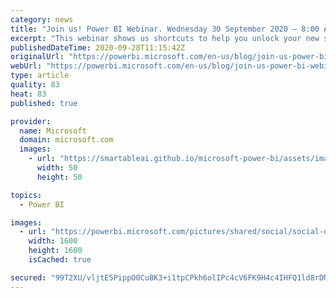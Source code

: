 ```yaml
---
category: news
title: "Join us! Power BI Webinar. Wednesday 30 September 2020 – 8:00 AM – 9:00 AM PDT"
excerpt: "This webinar shows us shortcuts to help you unlock your new superpower on your usual context and save a lot of time when working with Power BI together with Excel. "
publishedDateTime: 2020-09-28T11:15:42Z
originalUrl: "https://powerbi.microsoft.com/en-us/blog/join-us-power-bi-webinar-wednesday-30-september-2020-800-am-900-am-pdt/"
webUrl: "https://powerbi.microsoft.com/en-us/blog/join-us-power-bi-webinar-wednesday-30-september-2020-800-am-900-am-pdt/"
type: article
quality: 83
heat: 83
published: true

provider:
  name: Microsoft
  domain: microsoft.com
  images:
    - url: "https://smartableai.github.io/microsoft-power-bi/assets/images/organizations/microsoft.com-50x50.jpg"
      width: 50
      height: 50

topics:
  - Power BI

images:
  - url: "https://powerbi.microsoft.com/pictures/shared/social/social-default-image.png"
    width: 1600
    height: 1600
    isCached: true

secured: "99T2XU/vljtE5PippO0Cu8K3+i1tpCPkh6olIPc4cV6FK9H4c4IHFQ1ld8rDMp1Q1+B2MBnogc8tfUh8xe8GCbCWEOKx1bABfhygMmNBMKnVGuO1UpWlUPt8KCsY4k64SqCgyQmIu4FcceOEUH5kco6CkaUanJy36OIoQ1Q5LnivYqTfA3YAw1QjfllbNfSQ5gOnzx2fAA3IsThtsDQVFwfTHWoOU9YEwDYny8H3LNAV7FToE2XVmOH8tLkoGagaUwr/CPMwiL6r/ek77RMDg7gBZ/38IBpIBASxWpfJpZVttGfRbQq7V9y2E0tIVyhkk3QtzSqOaVweq8hi3PNoc4fga4rSddinkbdB2pmGN4w=;WdP4eoa19D0P0INP496FUA=="
---
```


